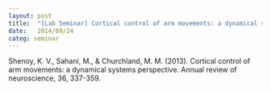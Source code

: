 ```yaml
---
layout: post
title:  "[Lab Seminar] Cortical control of arm movements: a dynamical systems perspective"
date:   2014/09/24
categ: seminar
---
```






Shenoy, K. V., Sahani, M., & Churchland, M. M. (2013). Cortical control of arm movements: a dynamical systems perspective. Annual review of neuroscience, 36, 337-359.







 

